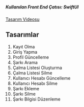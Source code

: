 <h5>Kullanılan Front End Çatısı: SwiftUI</h5> 

[Tasarım Videosu](https://www.youtube.com/watch?v=6flZ7p4NSEY)

<h2>Tasarımlar</h2>

1. Kayıt Olma
2. Giriş Yapma
3. Profil Güncelleme
4. Şarkı Arama
5. Çalma Listesi Oluşturma
6. Çalma Listesi Silme
7. Kullanıcı Hesabı Güncelleme
8. Kullanıcı Hesabı Silme
9. Şarkı Ekleme
10. Şarkı Silme
11. Şarkı Bilgisi Düzenleme
